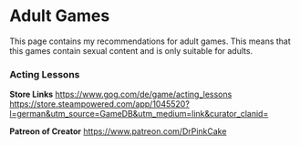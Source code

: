 # Adult Games

This page contains my recommendations for adult games. This means that this games contain sexual content and is only suitable for adults.

### Acting Lessons

**Store Links**
https://www.gog.com/de/game/acting_lessons
https://store.steampowered.com/app/1045520?l=german&utm_source=GameDB&utm_medium=link&curator_clanid=

**Patreon of Creator**
https://www.patreon.com/DrPinkCake
